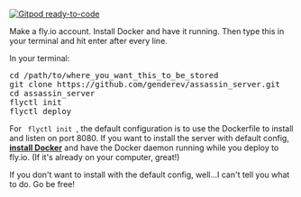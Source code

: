 [![Gitpod ready-to-code](https://img.shields.io/badge/Gitpod-ready--to--code-blue?logo=gitpod)](https://gitpod.io/#https://github.com/genderev/assassin_server)

Make a fly.io account. Install Docker and have it running. Then type this in your terminal and hit enter after every line.

In your terminal:

<pre>
cd /path/to/where_you_want_this_to_be_stored
git clone https://github.com/genderev/assassin_server.git
cd assassin_server
flyctl init
flyctl deploy
</pre>

For <code> flyctl init </code>, the default configuration is to use the Dockerfile to install and listen on port 8080. 
If you want to install the server with default config, <strong><a href="https://docs.docker.com/get-docker/">install Docker</a></strong> and have the Docker daemon running while you deploy to fly.io. (If it's already on your computer, great!)

If you don't want to install with the default config, well...I can't tell you what to do. Go be free!



